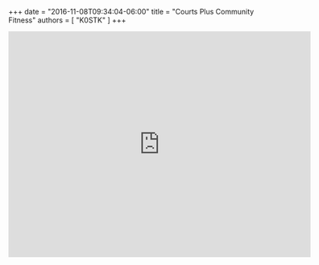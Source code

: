 +++
date = "2016-11-08T09:34:04-06:00"
title = "Courts Plus Community Fitness"
authors = [ "K0STK" ]
+++
<iframe src="https://www.google.com/maps/embed?pb=!1m18!1m12!1m3!1d2295.4897424798783!2d-96.80502164717713!3d46.82768861328495!2m3!1f0!2f0!3f0!3m2!1i1024!2i768!4f13.1!3m3!1m2!1s0x52c8cc382e4c2831%3A0x27c6e9cbfdd4872a!2sCourts+Plus+Community+Fitness!5e0!3m2!1sen!2sus!4v1478619411500" width="600" height="450" frameborder="0" style="border:0" allowfullscreen></iframe>
